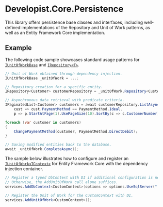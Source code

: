 # Developist.Core.Persistence

This library offers persistence base classes and interfaces, including well-defined implementations of the Repository and Unit of Work patterns, as well as an Entity Framework Core implementation.

## Example

The following code sample showcases standard usage patterns for [`IUnitOfWorkBase`](./src/Developist.Core.Persistence/IUnitOfWorkBase.cs) and [`IRepository<T>`](./src/Developist.Core.Persistence/IRepository.cs).

```csharp
// Unit of Work obtained through dependency injection.
IUnitOfWorkBase _unitOfWork = ...;

// Repository creation for a specific entity.
IRepository<Customer> customerRepository = _unitOfWork.Repository<Customer>();

// Asynchronous data retrieval with predicate criteria.
IPaginatedList<Customer> customers = await customerRepository.ListAsync(
    cust => cust.PaymentMethod == PaymentMethod.Ideal,
    p => p.StartAtPage(1).UsePageSize(10).SortBy(c => c.CustomerNumber));

foreach (var customer in customers)
{
    ChangePaymentMethod(customer, PaymentMethod.DirectDebit);
}

// Saving modified entities back to the database.
await _unitOfWork.CompleteAsync();
```

The sample below illustrates how to configure and register an [`IUnitOfWork<TContext>`](./src/Developist.Core.Persistence.EntityFrameworkCore/IUnitOfWork`1.cs) for Entity Framework Core with the dependency injection container.

```csharp
// Register a typed DbContext with DI if additional configuration is needed.
// Otherwise, the AddUnitOfWork call alone suffices.
services.AddDbContext<CustomContext>(options => options.UseSqlServer("...."));

// Register the Unit of Work for the CustomContext with DI.
services.AddUnitOfWork<CustomContext>();
```
